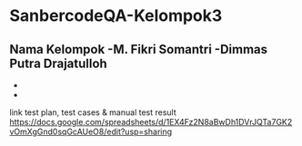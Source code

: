 # SanbercodeQA-Kelompok3
Nama Kelompok
-M. Fikri Somantri
-Dimmas Putra Drajatulloh
-
-
-
link test plan, test cases & manual test result https://docs.google.com/spreadsheets/d/1EX4Fz2N8aBwDh1DVrJQTa7GK2vOmXgGnd0sqGcAUeO8/edit?usp=sharing
